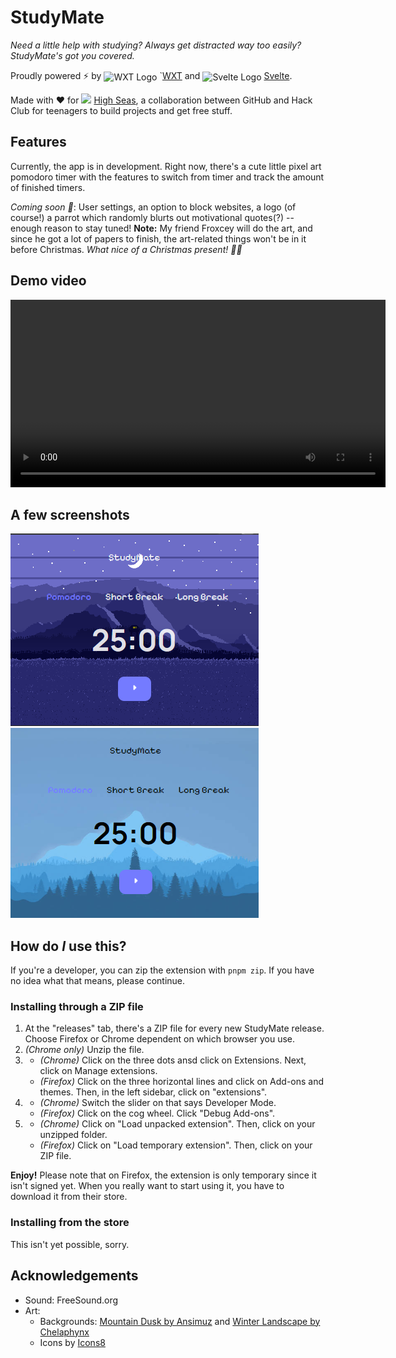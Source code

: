 # StudyMate
*Need a little help with studying? Always get distracted way too easily? StudyMate's got you covered.* 

Proudly powered ⚡ by <img align="center" width="20" src="https://raw.githubusercontent.com/wxt-dev/wxt/HEAD/docs/public/hero-logo.svg" alt="WXT Logo"> `[WXT](https://wxt.dev) and <img align="center" width= "20" src="https://github.com/sveltejs/svelte.dev/blob/main/apps/svelte.dev/static/images/svelte-android-chrome-192.png?raw=true" alt="Svelte Logo"> [Svelte](https://svelte.dev).

Made with ❤️ for <img src="https://github.com/user-attachments/assets/a7da63c4-eb4b-4fe6-b048-e441d1cb86d9" width="20"> [High Seas](https://highseas.hackclub.com), a collaboration between GitHub and Hack Club for teenagers to build projects and get free stuff.

## Features
Currently, the app is in development. Right now, there's a cute little pixel art pomodoro timer with the features to switch from timer and track the amount of finished timers.

_Coming soon 👀_: User settings, an option to block websites, a logo (of course!) a parrot which randomly blurts out motivational quotes(?) -- enough reason to stay tuned!
**Note:** My friend Froxcey will do the art, and since he got a lot of papers to finish, the art-related things won't be in it before Christmas. _What nice of a Christmas present! 🎄✨_

## Demo video
<video width="600" controls src="https://github.com/user-attachments/assets/ec602e22-f3ec-4e99-9080-dabb993cc5f2" type="video/mp4">
    Your browser does not support the video tag.
</video>

## A few screenshots
![StudyMate Dark Mode](./static/studymate-v0.1-dark-mode.png)
![StudyMate Light Mode](./static/studymate-v0.1-light-mode.png)

## How do *I* use this?
If you're a developer, you can zip the extension with `pnpm zip`. If you have no idea what that means, please continue.

### Installing through a ZIP file
1. At the "releases" tab, there's a ZIP file for every new StudyMate release. Choose Firefox or Chrome dependent on which browser you use.
2. _(Chrome only)_ Unzip the file.
3.  - _(Chrome)_ Click on the three dots ansd click on Extensions. Next, click on Manage extensions.
    - _(Firefox)_ Click on the three horizontal lines and click on Add-ons and themes. Then, in the left sidebar, click on "extensions".
4.  - _(Chrome)_ Switch the slider on that says Developer Mode.
    - _(Firefox)_ Click on the cog wheel. Click "Debug Add-ons".
5.  - _(Chrome)_ Click on "Load unpacked extension". Then, click on your unzipped folder.
    - _(Firefox)_ Click on "Load temporary extension". Then, click on your ZIP file.

**Enjoy!** Please note that on Firefox, the extension is only temporary since it isn't signed yet. When you really want to start using it, you have to download it from their store.

### Installing from the store
This isn't yet possible, sorry.

## Acknowledgements
- Sound: FreeSound.org
- Art:
    - Backgrounds: [Mountain Dusk by Ansimuz](https://ansimuz.itch.io/mountain-dusk-parallax-background) and [Winter Landscape by Chelaphynx](https://www.deviantart.com/chelaphynx/gallery)
    - Icons by [Icons8](https://icons8.com)
<!--- Logo and other assets: Froxcey -->
